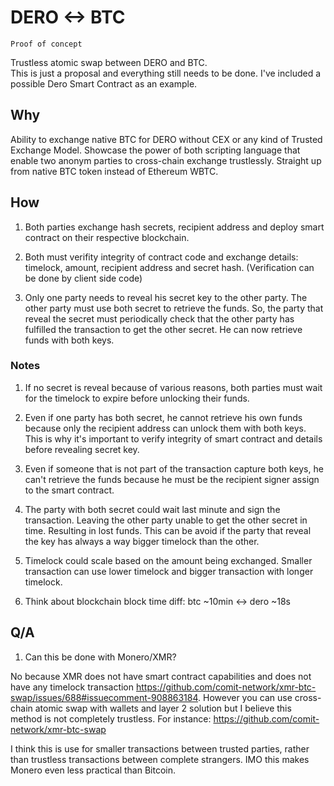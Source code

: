 # DERO <-> BTC

`Proof of concept`

Trustless atomic swap between DERO and BTC.  
This is just a proposal and everything still needs to be done. I've included a possible Dero Smart Contract as an example.  

## Why

Ability to exchange native BTC for DERO without CEX or any kind of Trusted Exchange Model. Showcase the power of both scripting language that enable two anonym parties to cross-chain exchange trustlessly. Straight up from native BTC token instead of Ethereum WBTC.

## How

1. Both parties exchange hash secrets, recipient address and deploy smart contract on their respective blockchain.

2. Both must verifity integrity of contract code and exchange details: timelock, amount, recipient address and secret hash. (Verification can be done by client side code)

3. Only one party needs to reveal his secret key to the other party. The other party must use both secret to retrieve the funds. So, the party that reveal the secret must periodically check that the other party has fulfilled the transaction to get the other secret. He can now retrieve funds with both keys.

### Notes

1. If no secret is reveal because of various reasons, both parties must wait for the timelock to expire before unlocking their funds.

2. Even if one party has both secret, he cannot retrieve his own funds because only the recipient address can unlock them with both keys. This is why it's important to verify integrity of smart contract and details before revealing secret key.

3. Even if someone that is not part of the transaction capture both keys, he can't retrieve the funds because he must be the recipient signer assign to the smart contract.

4. The party with both secret could wait last minute and sign the transaction. Leaving the other party unable to get the other secret in time. Resulting in lost funds. This can be avoid if the party that reveal the key has always a way bigger timelock than the other.

5. Timelock could scale based on the amount being exchanged. Smaller transaction can use lower timelock and bigger transaction with longer timelock.

6. Think about blockchain block time diff: btc ~10min <-> dero ~18s

## Q/A

1. Can this be done with Monero/XMR?

No because XMR does not have smart contract capabilities and does not have any timelock transaction
<https://github.com/comit-network/xmr-btc-swap/issues/688#issuecomment-908863184>. However you can use cross-chain atomic swap with wallets and layer 2 solution but I believe this method is not completely trustless. For instance: <https://github.com/comit-network/xmr-btc-swap>

I think this is use for smaller transactions between trusted parties, rather than trustless transactions between complete strangers. IMO this makes Monero even less practical than Bitcoin.
